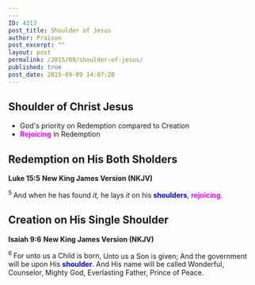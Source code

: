 ```yaml
---
---
ID: 4313
post_title: Shoulder of Jesus
author: Praison
post_excerpt: ""
layout: post
permalink: /2015/09/shoulder-of-jesus/
published: true
post_date: 2015-09-09 14:07:20
---
```

<h2>Shoulder of Christ Jesus</h2>
<ul>
	<li>God's priority on Redemption compared to Creation</li>
	<li><span style="color: #ff00ff;"><strong>Rejoicing</strong> </span>in Redemption</li>
</ul>
<h2>Redemption on His Both Sholders</h2>
<strong>Luke 15:5</strong>
<strong> New King James Version (NKJV)</strong>

<span id="en-NKJV-25594" class="text Luke-15-5"><sup class="versenum">5 </sup><span class="woj">And when he has found <i>it,</i> he lays <i>it</i> on his <span style="color: #0000ff;"><strong>shoulders</strong></span>, <span style="color: #ff00ff;"><strong>rejoicing</strong></span>.</span></span>
<h2>Creation on His Single Shoulder</h2>
<strong>Isaiah 9:6</strong>
<strong> New King James Version (NKJV)</strong>
<div class="poetry top-1">
<p class="line"><span id="en-NKJV-17836" class="text Isa-9-6"><sup class="versenum">6 </sup>For unto us a Child is born,</span>
<span class="text Isa-9-6">Unto us a Son is given;</span>
<span class="text Isa-9-6">And the government will be upon His <span style="color: #0000ff;"><strong>shoulder</strong></span>.</span>
<span class="text Isa-9-6">And His name will be called</span>
<span class="text Isa-9-6">Wonderful, Counselor, Mighty God,</span>
<span class="text Isa-9-6">Everlasting Father, Prince of Peace.</span></p>
&nbsp;

</div>